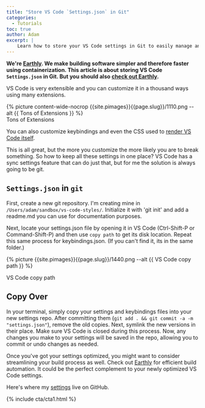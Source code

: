 ```yaml
---
title: "Store VS Code `Settings.json` in Git"
categories:
  - Tutorials
toc: true
author: Adam
excerpt: |
    Learn how to store your VS Code settings in Git to easily manage and share your customizations. Keep all your settings in one place and avoid breaking anything when customizing your VS Code experience.
---
```

**We're [Earthly](https://earthly.dev/). We make building software simpler and therefore faster using containerization. This article is about storing VS Code `Settings.json` in Git. But you should also [check out Earthly](/).**

VS Code is very extensible and you can customize it in a thousand ways using many extensions.

<div class="wide">
{% picture content-wide-nocrop {{site.pimages}}{{page.slug}}/1110.png --alt {{ Tons of Extensions }} %}
<figcaption>Tons of Extensions</figcaption>
</div>

You can also customize keybindings and even the CSS used to [render VS Code itself](https://itnext.io/easy-enhancements-for-vs-codes-terminal-6dda2c22ee5c).

This is all great, but the more you customize the more likely you are to break something. So how to keep all these settings in one place? VS Code has a sync settings feature that can do just that, but for me the solution is always going to be git.

## `Settings.json` in `git`

First, create a new git repository. I'm creating mine in `/Users/adam/sandbox/vs-code-styles/`. Initialize it with 'git init' and add a readme.md you can use for documentation purposes.

Next, locate your settings.json file by opening it in VS Code (Ctrl-Shift-P or Command-Shift-P) and then use `copy path` to get its disk location. Repeat this same process for keybindings.json. (If you can't find it, its in the same folder.)

{% picture {{site.pimages}}{{page.slug}}/1440.png --alt {{ VS Code copy path }} %}
<figcaption>VS Code copy path</figcaption>

## Copy Over

In your terminal, simply copy your settings and keybindings files into your new settings repo. After committing them (`git add . && git commit -a -m "settings.json"`), remove the old copies. Next, symlink the new versions in their place. Make sure VS Code is closed during this process. Now, any changes you make to your settings will be saved in the repo, allowing you to commit or undo changes as needed.

Once you've got your settings optimized, you might want to consider streamlining your build process as well. Check out [Earthly](https://www.earthly.dev/) for efficient build automation. It could be the perfect complement to your newly optimized VS Code settings.

Here's where my [settings](https://github.com/adamgordonbell/vs-code-styles) live on GitHub.

{% include cta/cta1.html %}
